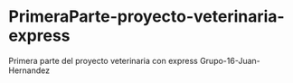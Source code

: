# PrimeraParte-proyecto-veterinaria-express
Primera parte del proyecto veterinaria con express Grupo-16-Juan-Hernandez
